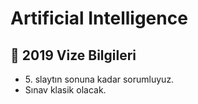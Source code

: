 # Artificial Intelligence

## 📅 2019 Vize Bilgileri

-  5\. slaytın sonuna kadar sorumluyuz.
- Sınav klasik olacak.